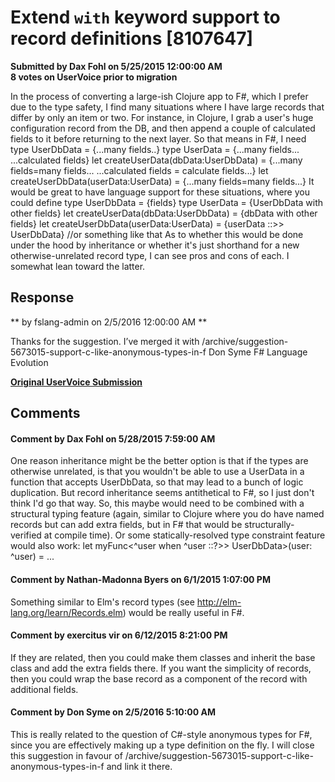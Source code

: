 # Extend `with` keyword support to record definitions [8107647] #

**Submitted by Dax Fohl on 5/25/2015 12:00:00 AM**  
**8 votes on UserVoice prior to migration**  

In the process of converting a large-ish Clojure app to F#, which I prefer due to the type safety, I find many situations where I have large records that differ by only an item or two.
For instance, in Clojure, I grab a user's huge configuration record from the DB, and then append a couple of calculated fields to it before returning to the next layer. So that means in F#, I need
type UserDbData = {...many fields..}
type UserData = {...many fields... ...calculated fields}
let createUserData(dbData:UserDbData) = {...many fields=many fields... ...calculated fields = calculate fields...}
let createUserDbData(userData:UserData) = {...many fields=many fields...}
It would be great to have language support for these situations, where you could define
type UserDbData = {fields}
type UserData = {UserDbData with other fields}
let createUserData(dbData:UserDbData) = {dbData with other fields}
let createUserDbData(userData:UserData) = {userData ::>> UserDbData} //or something like that
As to whether this would be done under the hood by inheritance or whether it's just shorthand for a new otherwise-unrelated record type, I can see pros and cons of each. I somewhat lean toward the latter.



## Response ##
** by fslang-admin on 2/5/2016 12:00:00 AM **

Thanks for the suggestion. I’ve merged it with /archive/suggestion-5673015-support-c-like-anonymous-types-in-f
Don Syme
F# Language Evolution


**[Original UserVoice Submission](https://fslang.uservoice.com/forums/245727-f-language/suggestions/8107647)**


## Comments ##


#### Comment by Dax Fohl on 5/28/2015 7:59:00 AM ####
One reason inheritance might be the better option is that if the types are otherwise unrelated, is that you wouldn't be able to use a UserData in a function that accepts UserDbData, so that may lead to a bunch of logic duplication. But record inheritance seems antithetical to F#, so I just don't think I'd go that way.
So, this maybe would need to be combined with a structural typing feature (again, similar to Clojure where you do have named records but can add extra fields, but in F# that would be structurally-verified at compile time).
Or some statically-resolved type constraint feature would also work:
let myFunc<^user when ^user ::?>> UserDbData>(user: ^user) = ...


#### Comment by Nathan-Madonna Byers on 6/1/2015 1:07:00 PM ####
Something similar to Elm's record types (see http://elm-lang.org/learn/Records.elm) would be really useful in F#.


#### Comment by exercitus vir on 6/12/2015 8:21:00 PM ####
If they are related, then you could make them classes and inherit the base class and add the extra fields there. If you want the simplicity of records, then you could wrap the base record as a component of the record with additional fields.


#### Comment by Don Syme on 2/5/2016 5:10:00 AM ####
This is really related to the question of C#-style anonymous types for F#, since you are effectively making up a type definition on the fly. I will close this suggestion in favour of /archive/suggestion-5673015-support-c-like-anonymous-types-in-f and link it there.

